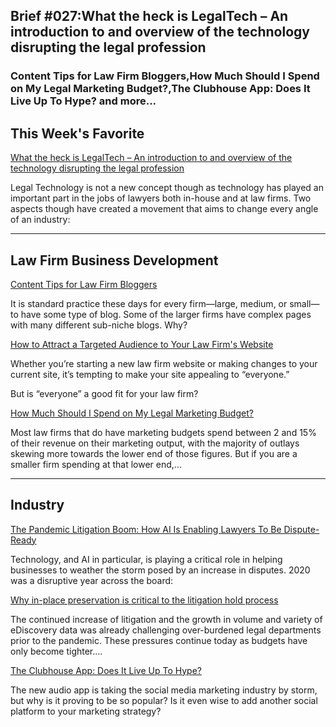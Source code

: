 
## Brief #027:What the heck is LegalTech – An introduction to and overview of the technology disrupting the legal profession

### Content Tips for Law Firm Bloggers,How Much Should I Spend on My Legal Marketing Budget?,The Clubhouse App: Does It Live Up To Hype? and more...

## This Week's Favorite

[What the heck is LegalTech – An introduction to and overview of the technology disrupting the legal profession](https://www.planetcompliance.com/what-the-heck-is-legaltech-an-introduction-to-and-overview-of-the-technology-disrupting-the-legal-profession/) 

Legal Technology is not a new concept though as technology has played an important part in the jobs of lawyers both in-house and at law firms. Two aspects though have created a movement that aims to change every angle of an industry:

----

## Law Firm Business Development

[Content Tips for Law Firm Bloggers](https://www.onlinelegalmarketing.com/legal-marketing/content-tips-law-firm-bloggers/)

It is standard practice these days for every firm—large, medium, or small—to have some type of blog. Some of the larger firms have complex pages with many different sub-niche blogs. Why? 

[How to Attract a Targeted Audience to Your Law Firm's Website](https://www.lawlytics.com/blog/attract-targeted-audience-website/)

Whether you’re starting a new law firm website or making changes to your current site, it’s tempting to make your site appealing to “everyone.”

But is “everyone” a good fit for your law firm?

[How Much Should I Spend on My Legal Marketing Budget?](https://www.lawyer-monthly.com/2021/07/how-much-should-i-spend-on-my-legal-marketing-budget/)

Most law firms that do have marketing budgets spend between 2 and 15% of their revenue on their marketing output, with the majority of outlays skewing more towards the lower end of those figures. But if you are a smaller firm spending at that lower end,...


----

## Industry

[The Pandemic Litigation Boom: How AI Is Enabling Lawyers To Be Dispute-Ready](https://www.lawyer-monthly.com/2021/07/the-pandemic-litigation-boom-how-ai-is-enabling-lawyers-to-be-dispute-ready/)

Technology, and AI in particular, is playing a critical role in helping businesses to weather the storm posed by an increase in disputes. 2020 was a disruptive year across the board: 

[Why in-place preservation is critical to the litigation hold process](https://blogs.opentext.com/why-in-place-preservation-is-critical-to-the-litigation-hold-process/)

The continued increase of litigation and the growth in volume and variety of eDiscovery data was already challenging over-burdened legal departments prior to the pandemic. These pressures continue today as budgets have only become tighter....

[The Clubhouse App: Does It Live Up To Hype?](https://abovethelaw.com/2021/07/the-clubhouse-app-does-it-live-up-to-hype/)

The new audio app is taking the social media marketing industry by storm, but why is it proving to be so popular? Is it even wise to add another social platform to your marketing strategy?

